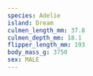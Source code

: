 ```yaml
---
species: Adelie
island: Dream
culmen_length_mm: 37.8
culmen_depth_mm: 18.1
flipper_length_mm: 193
body_mass_g: 3750
sex: MALE
---
```

